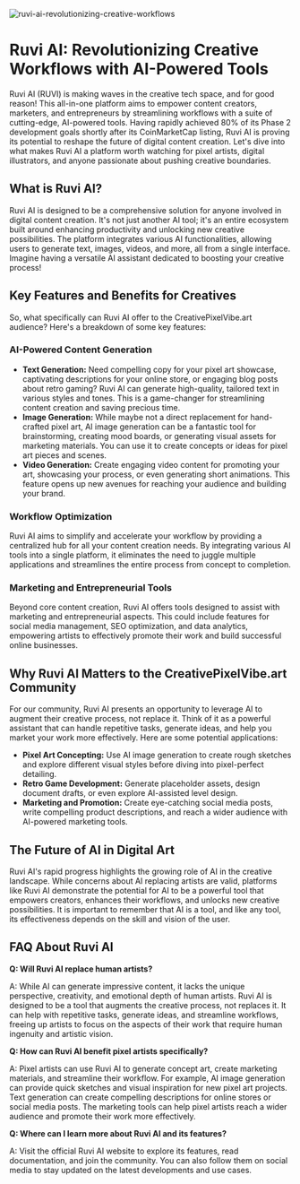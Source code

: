 ![ruvi-ai-revolutionizing-creative-workflows](https://images.pexels.com/photos/17485819/pexels-photo-17485819.png?auto=compress&cs=tinysrgb&fit=crop&h=627&w=1200)

# Ruvi AI: Revolutionizing Creative Workflows with AI-Powered Tools

Ruvi AI (RUVI) is making waves in the creative tech space, and for good reason! This all-in-one platform aims to empower content creators, marketers, and entrepreneurs by streamlining workflows with a suite of cutting-edge, AI-powered tools. Having rapidly achieved 80% of its Phase 2 development goals shortly after its CoinMarketCap listing, Ruvi AI is proving its potential to reshape the future of digital content creation. Let's dive into what makes Ruvi AI a platform worth watching for pixel artists, digital illustrators, and anyone passionate about pushing creative boundaries.

## What is Ruvi AI?

Ruvi AI is designed to be a comprehensive solution for anyone involved in digital content creation. It's not just another AI tool; it's an entire ecosystem built around enhancing productivity and unlocking new creative possibilities. The platform integrates various AI functionalities, allowing users to generate text, images, videos, and more, all from a single interface. Imagine having a versatile AI assistant dedicated to boosting your creative process!

## Key Features and Benefits for Creatives

So, what specifically can Ruvi AI offer to the CreativePixelVibe.art audience? Here's a breakdown of some key features:

### AI-Powered Content Generation

*   **Text Generation:** Need compelling copy for your pixel art showcase, captivating descriptions for your online store, or engaging blog posts about retro gaming? Ruvi AI can generate high-quality, tailored text in various styles and tones. This is a game-changer for streamlining content creation and saving precious time.
*   **Image Generation:** While maybe not a direct replacement for hand-crafted pixel art, AI image generation can be a fantastic tool for brainstorming, creating mood boards, or generating visual assets for marketing materials. You can use it to create concepts or ideas for pixel art pieces and scenes.
*   **Video Generation:** Create engaging video content for promoting your art, showcasing your process, or even generating short animations. This feature opens up new avenues for reaching your audience and building your brand.

### Workflow Optimization

Ruvi AI aims to simplify and accelerate your workflow by providing a centralized hub for all your content creation needs. By integrating various AI tools into a single platform, it eliminates the need to juggle multiple applications and streamlines the entire process from concept to completion.

### Marketing and Entrepreneurial Tools

Beyond core content creation, Ruvi AI offers tools designed to assist with marketing and entrepreneurial aspects. This could include features for social media management, SEO optimization, and data analytics, empowering artists to effectively promote their work and build successful online businesses.

## Why Ruvi AI Matters to the CreativePixelVibe.art Community

For our community, Ruvi AI presents an opportunity to leverage AI to augment their creative process, not replace it. Think of it as a powerful assistant that can handle repetitive tasks, generate ideas, and help you market your work more effectively. Here are some potential applications:

*   **Pixel Art Concepting:** Use AI image generation to create rough sketches and explore different visual styles before diving into pixel-perfect detailing.
*   **Retro Game Development:** Generate placeholder assets, design document drafts, or even explore AI-assisted level design.
*   **Marketing and Promotion:** Create eye-catching social media posts, write compelling product descriptions, and reach a wider audience with AI-powered marketing tools.

## The Future of AI in Digital Art

Ruvi AI's rapid progress highlights the growing role of AI in the creative landscape. While concerns about AI replacing artists are valid, platforms like Ruvi AI demonstrate the potential for AI to be a powerful tool that empowers creators, enhances their workflows, and unlocks new creative possibilities. It is important to remember that AI is a tool, and like any tool, its effectiveness depends on the skill and vision of the user.

## FAQ About Ruvi AI

**Q: Will Ruvi AI replace human artists?**

A: While AI can generate impressive content, it lacks the unique perspective, creativity, and emotional depth of human artists. Ruvi AI is designed to be a tool that augments the creative process, not replaces it. It can help with repetitive tasks, generate ideas, and streamline workflows, freeing up artists to focus on the aspects of their work that require human ingenuity and artistic vision.

**Q: How can Ruvi AI benefit pixel artists specifically?**

A: Pixel artists can use Ruvi AI to generate concept art, create marketing materials, and streamline their workflow. For example, AI image generation can provide quick sketches and visual inspiration for new pixel art projects. Text generation can create compelling descriptions for online stores or social media posts. The marketing tools can help pixel artists reach a wider audience and promote their work more effectively.

**Q: Where can I learn more about Ruvi AI and its features?**

A: Visit the official Ruvi AI website to explore its features, read documentation, and join the community. You can also follow them on social media to stay updated on the latest developments and use cases.
